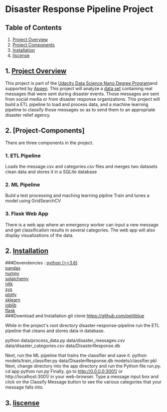 # Disaster Response Pipeline Project
## Table of Contents
1. [Project Overview](#-Project-Overview)
2. [Project Components](#-Project-Components)
3. [Installation](#-Installation)
4. [liscense](#-liscense)
## 1. [Project Overview](#-Project-Overview)
This project is part of the [Udacity Data Science Nano Degree Program](https://www.udacity.com/course/data-scientist-nanodegree--nd025)and supported by [Appen](https://appen.com/). This project will analyze a [data set](https://github.com/petitblue/Udacity_Data_Science/tree/main/Project%202%20Disaster%20Response%20Pipeline/data) containing real messages that were sent during disaster events. Those messages are sent from social media or from disaster response organizations. This project will build a ETL pipeline to load and process data, and a machine learning pipeline to classify those messages so as to send them to an appropriate disaster relief agency.
## 2. [Project-Components]
There are three components in the project.
### 1. ETL Pipeline
Loads the message.csv and categories.csv files and merges two datasets
clean data and stores it in a SQLite database
### 2. ML Pipeline
Build a test processing and maching learning pipline
Train and tunes a model using GridSearchCV
### 3. Flask Web App
There is a web app where an emergency worker can input a new message and get classification results in several categories. The web app will also display visualizations of the data.


## 2. [Installation]()
###Devendencies :
    [python (>=3.6)](https://www.python.org/downloads/)  
    [pandas](https://pandas.pydata.org/)  
    [numpy](https://numpy.org/)  
    [sqlalchemy](https://www.sqlalchemy.org/)  
    [nltk](https://www.nltk.org/)  
    [sys](https://docs.python.org/3/library/sys.html)  
    [plotly](https://plotly.com/python/)  
    [sklearn](https://sklearn.org/)  
    [joblib](https://joblib.readthedocs.io/en/latest/)  
    [flask](https://flask.palletsprojects.com/en/2.0.x/)  
 ###Download and Installation
 git clone https://github.com/petitblue
 
 While in the project's root directory disaster-response-pipeline run the ETL pipeline that cleans and stores data in database.
 
 python data/process_data.py data/disaster_messages.csv data/disaster_categories.csv data/DisasterResponse.db

 Next, run the ML pipeline that trains the classifier and save it.
  python models/train_classifier.py data/DisasterResponse.db models/classifier.pkl
Next, change directory into the app directory and run the Python file run.py.
cd app
python run.py
Finally, go to http://0.0.0.0:3001/ or http://localhost:3001/ in your web-browser.
Type a message input box and click on the Classify Message button to see the various categories that your message falls into.
## 3. [liscense]()

